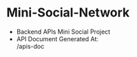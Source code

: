 # Mini-Social-Network
- Backend APIs Mini Social Project  
- API Document Generated At:  
/apis-doc
